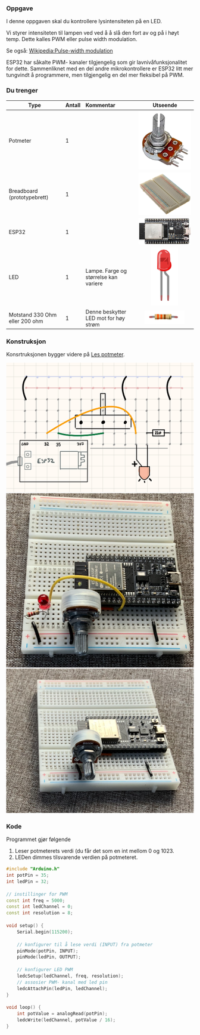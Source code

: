 
### Oppgave
I denne oppgaven skal du kontrollere lysintensiteten på en LED.

Vi styrer intensiteten til lampen ved ved å å slå den fort av og på i høyt temp.  Dette kalles PWM eller pulse width modulation. 

Se også: [Wikipedia:Pulse-width modulation](https://en.wikipedia.org/wiki/Pulse-width_modulation)

ESP32 har såkalte PWM- kanaler tilgjengelig som gir lavnivåfunksjonalitet for dette. Sammenliknet med en del andre mikrokontrollere er ESP32 litt mer tungvindt å programmere, men tilgjengelig en del mer fleksibel på PWM.

### Du trenger

| Type          | Antall           | Kommentar  |  Utseende  |
| ------------- | :------------- |:-----| :----: |
| Potmeter	| 1 | | ![LED](../../img/potmeter.png)
| Breadboard (prototypebrett)	| 1 | | ![](../../img/bb.png)
| ESP32 | 1 | | ![](../../img/esp32-devkit.jpeg)
| LED           | 1    | Lampe. Farge og størrelse kan variere | ![LED](../../img/led.png)
| Motstand 330 Ohm eller 200 ohm | 1 | Denne beskytter LED mot for høy strøm | ![](../../img/330ohm.png)

### Konstruksjon

Konsrtruksjonen bygger videre på [Les potmeter](../LesPotmeter/README.md).

![](./led_pwm_bb_1.png)
![](./led_pwm_bilde_1.jpg)
![](./led_pwm_bilde_2.jpg)


### Kode

Programmet gjør følgende

1. Leser potmeterets verdi (du får det som en int mellom 0 og 1023.
2. LEDen dimmes tilsvarende verdien på potmeteret.


```cpp
#include "Arduino.h"
int potPin = 35;
int ledPin = 32;

// instillinger for PWM
const int freq = 5000;
const int ledChannel = 0;
const int resolution = 8;

void setup() {
    Serial.begin(115200);

    // konfigurer til å lese verdi (INPUT) fra potmeter
    pinMode(potPin, INPUT);
    pinMode(ledPin, OUTPUT);

    // konfigurer LED PWM
    ledcSetup(ledChannel, freq, resolution);
    // assosier PWM- kanal med led pin
    ledcAttachPin(ledPin, ledChannel);
}

void loop() {
    int potValue = analogRead(potPin);
    ledcWrite(ledChannel, potValue / 16);
}
```

